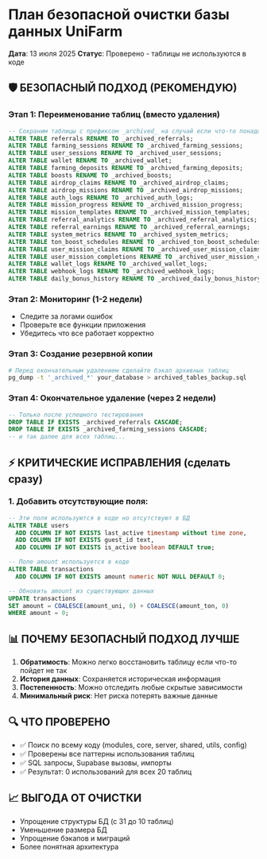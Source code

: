 # План безопасной очистки базы данных UniFarm
**Дата**: 13 июля 2025
**Статус**: Проверено - таблицы не используются в коде

## 🛡️ БЕЗОПАСНЫЙ ПОДХОД (РЕКОМЕНДУЮ)

### Этап 1: Переименование таблиц (вместо удаления)
```sql
-- Сохраним таблицы с префиксом _archived_ на случай если что-то понадобится
ALTER TABLE referrals RENAME TO _archived_referrals;
ALTER TABLE farming_sessions RENAME TO _archived_farming_sessions;
ALTER TABLE user_sessions RENAME TO _archived_user_sessions;
ALTER TABLE wallet RENAME TO _archived_wallet;
ALTER TABLE farming_deposits RENAME TO _archived_farming_deposits;
ALTER TABLE boosts RENAME TO _archived_boosts;
ALTER TABLE airdrop_claims RENAME TO _archived_airdrop_claims;
ALTER TABLE airdrop_missions RENAME TO _archived_airdrop_missions;
ALTER TABLE auth_logs RENAME TO _archived_auth_logs;
ALTER TABLE mission_progress RENAME TO _archived_mission_progress;
ALTER TABLE mission_templates RENAME TO _archived_mission_templates;
ALTER TABLE referral_analytics RENAME TO _archived_referral_analytics;
ALTER TABLE referral_earnings RENAME TO _archived_referral_earnings;
ALTER TABLE system_metrics RENAME TO _archived_system_metrics;
ALTER TABLE ton_boost_schedules RENAME TO _archived_ton_boost_schedules;
ALTER TABLE user_mission_claims RENAME TO _archived_user_mission_claims;
ALTER TABLE user_mission_completions RENAME TO _archived_user_mission_completions;
ALTER TABLE wallet_logs RENAME TO _archived_wallet_logs;
ALTER TABLE webhook_logs RENAME TO _archived_webhook_logs;
ALTER TABLE daily_bonus_history RENAME TO _archived_daily_bonus_history;
```

### Этап 2: Мониторинг (1-2 недели)
- Следите за логами ошибок
- Проверьте все функции приложения
- Убедитесь что все работает корректно

### Этап 3: Создание резервной копии
```bash
# Перед окончательным удалением сделайте бэкап архивных таблиц
pg_dump -t '_archived_*' your_database > archived_tables_backup.sql
```

### Этап 4: Окончательное удаление (через 2 недели)
```sql
-- Только после успешного тестирования
DROP TABLE IF EXISTS _archived_referrals CASCADE;
DROP TABLE IF EXISTS _archived_farming_sessions CASCADE;
-- и так далее для всех таблиц...
```

## ⚡ КРИТИЧЕСКИЕ ИСПРАВЛЕНИЯ (сделать сразу)

### 1. Добавить отсутствующие поля:
```sql
-- Эти поля используются в коде но отсутствуют в БД
ALTER TABLE users 
  ADD COLUMN IF NOT EXISTS last_active timestamp without time zone,
  ADD COLUMN IF NOT EXISTS guest_id text,
  ADD COLUMN IF NOT EXISTS is_active boolean DEFAULT true;

-- Поле amount используется в коде
ALTER TABLE transactions 
  ADD COLUMN IF NOT EXISTS amount numeric NOT NULL DEFAULT 0;

-- Обновить amount из существующих данных
UPDATE transactions 
SET amount = COALESCE(amount_uni, 0) + COALESCE(amount_ton, 0)
WHERE amount = 0;
```

## 📊 ПОЧЕМУ БЕЗОПАСНЫЙ ПОДХОД ЛУЧШЕ

1. **Обратимость**: Можно легко восстановить таблицу если что-то пойдет не так
2. **История данных**: Сохраняется историческая информация
3. **Постепенность**: Можно отследить любые скрытые зависимости
4. **Минимальный риск**: Нет риска потерять важные данные

## 🔍 ЧТО ПРОВЕРЕНО

- ✅ Поиск по всему коду (modules, core, server, shared, utils, config)
- ✅ Проверены все паттерны использования таблиц
- ✅ SQL запросы, Supabase вызовы, импорты
- ✅ Результат: 0 использований для всех 20 таблиц

## 📈 ВЫГОДА ОТ ОЧИСТКИ

- Упрощение структуры БД (с 31 до 10 таблиц)
- Уменьшение размера БД
- Упрощение бэкапов и миграций
- Более понятная архитектура